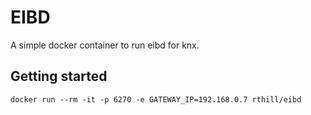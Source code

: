 # EIBD

A simple docker container to run eibd for knx.

## Getting started
``docker run --rm -it -p 6270 -e GATEWAY_IP=192.168.0.7 rthill/eibd``



